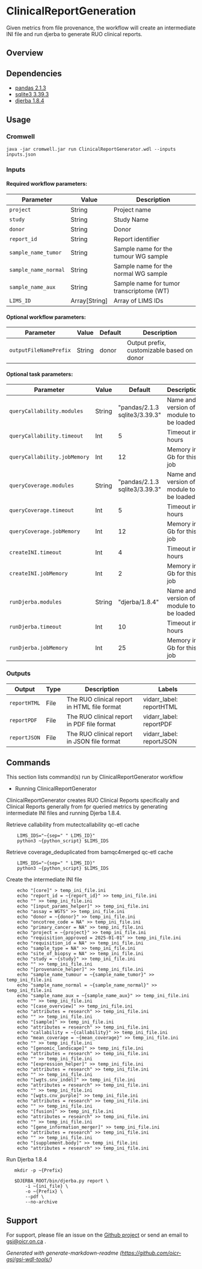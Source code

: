 # ClinicalReportGeneration

Given metrics from file provenance, the workflow will create an intermediate INI file and run djerba to generate RUO clinical reports.

## Overview

## Dependencies

* [pandas 2.1.3](https://gitlab.oicr.on.ca/ResearchIT/modulator/-/blob/master/code/gsi/60_pandas.yaml?ref_type=heads)
* [sqlite3 3.39.3](https://gitlab.oicr.on.ca/ResearchIT/modulator/-/blob/master/code/gsi/70_sqlite.yaml?ref_type=heads)
* [djerba 1.8.4](https://github.com/oicr-gsi/djerba)


## Usage

### Cromwell
```
java -jar cromwell.jar run ClinicalReportGenerator.wdl --inputs inputs.json
```

### Inputs

#### Required workflow parameters:
Parameter|Value|Description
---|---|---
`project`|String|Project name
`study`|String|Study Name
`donor`|String|Donor
`report_id`|String|Report identifier
`sample_name_tumor`|String|Sample name for the tumour WG sample
`sample_name_normal`|String|Sample name for the normal WG sample
`sample_name_aux`|String|Sample name for tumor transcriptome (WT)
`LIMS_ID`|Array[String]|Array of LIMS IDs


#### Optional workflow parameters:
Parameter|Value|Default|Description
---|---|---|---
`outputFileNamePrefix`|String|donor|Output prefix, customizable based on donor


#### Optional task parameters:
Parameter|Value|Default|Description
---|---|---|---
`queryCallability.modules`|String|"pandas/2.1.3 sqlite3/3.39.3"|Name and version of module to be loaded
`queryCallability.timeout`|Int|5|Timeout in hours
`queryCallability.jobMemory`|Int|12|Memory in Gb for this job
`queryCoverage.modules`|String|"pandas/2.1.3 sqlite3/3.39.3"|Name and version of module to be loaded
`queryCoverage.timeout`|Int|5|Timeout in hours
`queryCoverage.jobMemory`|Int|12|Memory in Gb for this job
`createINI.timeout`|Int|4|Timeout in hours
`createINI.jobMemory`|Int|2|Memory in Gb for this job
`runDjerba.modules`|String|"djerba/1.8.4"|Name and version of module to be loaded
`runDjerba.timeout`|Int|10|Timeout in hours
`runDjerba.jobMemory`|Int|25|Memory in Gb for this job


### Outputs

Output | Type | Description | Labels
---|---|---|---
`reportHTML`|File|The RUO clinical report in HTML file format|vidarr_label: reportHTML
`reportPDF`|File|The RUO clinical report in PDF file format|vidarr_label: reportPDF
`reportJSON`|File|The RUO clinical report in JSON file format|vidarr_label: reportJSON


## Commands
 This section lists command(s) run by ClinicalReportGenerator workflow
 
 * Running ClinicalReportGenerator
 
 ClinicalReportGenerator creates RUO Clinical Reports specifically and Clinical Reports generally from fpr queried metrics by generating intermediate INI files and running Djerba 1.8.4. 
 
 
 Retrieve callability from mutectcallability qc-etl cache
 
 ```
     LIMS_IDS="~{sep=" " LIMS_ID}"
     python3 ~{python_script} $LIMS_IDS
 ```
 
 Retrieve coverage_deduplicated from bamqc4merged qc-etl cache
 
 ```
     LIMS_IDS="~{sep=" " LIMS_ID}"
     python3 ~{python_script} $LIMS_IDS
 ```
 
 Create the intermediate INI file 
 
 ```
     echo "[core]" > temp_ini_file.ini
     echo "report_id = ~{report_id}" >> temp_ini_file.ini
     echo "" >> temp_ini_file.ini
     echo "[input_params_helper]" >> temp_ini_file.ini
     echo "assay = WGTS" >> temp_ini_file.ini
     echo "donor = ~{donor}" >> temp_ini_file.ini
     echo "oncotree_code = NA" >> temp_ini_file.ini
     echo "primary_cancer = NA" >> temp_ini_file.ini
     echo "project = ~{project}" >> temp_ini_file.ini
     echo "requisition_approved = 2025-01-01" >> temp_ini_file.ini
     echo "requisition_id = NA" >> temp_ini_file.ini
     echo "sample_type = NA" >> temp_ini_file.ini
     echo "site_of_biopsy = NA" >> temp_ini_file.ini
     echo "study = ~{study}" >> temp_ini_file.ini
     echo "" >> temp_ini_file.ini
     echo "[provenance_helper]" >> temp_ini_file.ini
     echo "sample_name_tumour = ~{sample_name_tumor}" >> temp_ini_file.ini
     echo "sample_name_normal = ~{sample_name_normal}" >> temp_ini_file.ini
     echo "sample_name_aux = ~{sample_name_aux}" >> temp_ini_file.ini
     echo "" >> temp_ini_file.ini
     echo "[case_overview]" >> temp_ini_file.ini
     echo "attributes = research" >> temp_ini_file.ini
     echo "" >> temp_ini_file.ini
     echo "[sample]" >> temp_ini_file.ini
     echo "attributes = research" >> temp_ini_file.ini
     echo "callability = ~{callability}" >> temp_ini_file.ini
     echo "mean_coverage = ~{mean_coverage}" >> temp_ini_file.ini
     echo "" >> temp_ini_file.ini
     echo "[genomic_landscape]" >> temp_ini_file.ini
     echo "attributes = research" >> temp_ini_file.ini
     echo "" >> temp_ini_file.ini
     echo "[expression_helper]" >> temp_ini_file.ini
     echo "attributes = research" >> temp_ini_file.ini
     echo "" >> temp_ini_file.ini
     echo "[wgts.snv_indel]" >> temp_ini_file.ini
     echo "attributes = research" >> temp_ini_file.ini
     echo "" >> temp_ini_file.ini
     echo "[wgts.cnv_purple]" >> temp_ini_file.ini
     echo "attributes = research" >> temp_ini_file.ini
     echo "" >> temp_ini_file.ini
     echo "[fusion]" >> temp_ini_file.ini
     echo "attributes = research" >> temp_ini_file.ini
     echo "" >> temp_ini_file.ini
     echo "[gene_information_merger]" >> temp_ini_file.ini
     echo "attributes = research" >> temp_ini_file.ini
     echo "" >> temp_ini_file.ini
     echo "[supplement.body]" >> temp_ini_file.ini
     echo "attributes = research" >> temp_ini_file.ini
 ```
 
 Run Djerba 1.8.4
 
 ```
    mkdir -p ~{Prefix}
 
    $DJERBA_ROOT/bin/djerba.py report \
        -i ~{ini_file} \
        -o ~{Prefix} \
        --pdf \
        --no-archive
 ```
 
 
 ## Support

For support, please file an issue on the [Github project](https://github.com/oicr-gsi) or send an email to gsi@oicr.on.ca .

_Generated with generate-markdown-readme (https://github.com/oicr-gsi/gsi-wdl-tools/)_

